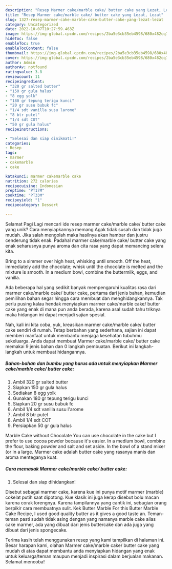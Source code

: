 ```yaml
---
description: "Resep Marmer cake/marble cake/ butter cake yang Lezat, Lezat"
title: "Resep Marmer cake/marble cake/ butter cake yang Lezat, Lezat"
slug: 1327-resep-marmer-cake-marble-cake-butter-cake-yang-lezat-lezat
category: Uncategorized
date: 2022-10-07T10:27:59.463Z
image: https://img-global.cpcdn.com/recipes/2ba5e3cb35eb4598/680x482cq70/marmer-cakemarble-cake-butter-cake-foto-resep-utama.jpg
hideToc: false
enableToc: true
enableTocContent: false
thumbnail: https://img-global.cpcdn.com/recipes/2ba5e3cb35eb4598/680x482cq70/marmer-cakemarble-cake-butter-cake-foto-resep-utama.jpg
cover: https://img-global.cpcdn.com/recipes/2ba5e3cb35eb4598/680x482cq70/marmer-cakemarble-cake-butter-cake-foto-resep-utama.jpg
author: Admin
authorAv: notfound
ratingvalue: 3.8
reviewcount: 11
recipeingredient:
- "320 gr salted butter"
- "150 gr gula halus"
- "8 egg yolk"
- "180 gr tepung terigu kunci"
- "20 gr susu bubuk fc"
- "1/4 sdt vanilla susu larome"
- "8 btr putel"
- "1/4 sdt COT"
- "50 gr gula halus"
recipeinstructions:

- "Selesai dan siap dinikmati!"
categories:
- Resep
tags:
- marmer
- cakemarble
- cake

katakunci: marmer cakemarble cake 
nutrition: 272 calories
recipecuisine: Indonesian
preptime: "PT17M"
cooktime: "PT33M"
recipeyield: "1"
recipecategory: Dessert

---
```



Selamat Pagi Lagi mencari ide resep marmer cake/marble cake/ butter cake yang unik? Cara menyiapkannya memang Agak tidak susah dan tidak juga mudah. Jika salah mengolah maka hasilnya akan hambar dan justru cenderung tidak enak. Padahal marmer cake/marble cake/ butter cake yang enak seharusnya punya aroma dan cita rasa yang dapat memancing selera kita.


Bring to a simmer over high heat, whisking until smooth. Off the heat, immediately add the chocolate; whisk until the chocolate is melted and the mixture is smooth. In a medium bowl, combine the buttermilk, eggs, and vanilla.

Ada beberapa hal yang sedikit banyak mempengaruhi kualitas rasa dari marmer cake/marble cake/ butter cake, pertama dari jenis bahan, kemudian pemilihan bahan segar hingga cara membuat dan menghidangkannya. Tak perlu pusing kalau hendak menyiapkan marmer cake/marble cake/ butter cake yang enak di mana pun anda berada, karena asal sudah tahu triknya maka hidangan ini dapat menjadi sajian spesial.


Nah, kali ini kita coba, yuk, kreasikan marmer cake/marble cake/ butter cake sendiri di rumah. Tetap berbahan yang sederhana, sajian ini dapat memberi manfaat untuk membantu menjaga kesehatan tubuhmu sekeluarga. Anda dapat membuat Marmer cake/marble cake/ butter cake memakai 9 jenis bahan dan 0 langkah pembuatan. Berikut ini langkah-langkah untuk membuat hidangannya.

<!--inarticleads1-->

##### Bahan-bahan dan bumbu yang harus ada untuk menyiapkan Marmer cake/marble cake/ butter cake:

1. Ambil 320 gr salted butter
1. Siapkan 150 gr gula halus
1. Sediakan 8 egg yolk
1. Gunakan 180 gr tepung terigu kunci
1. Siapkan 20 gr susu bubuk fc
1. Ambil 1/4 sdt vanilla susu l&#39;arome
1. Ambil 8 btr putel
1. Ambil 1/4 sdt COT
1. Persiapkan 50 gr gula halus


Marble Cake without Chocolate You can use chocolate in the cake but I prefer to use cocoa powder because it&#39;s easier. In a medium bowl, combine the flour, baking powder and salt and set aside. In the bowl of a stand mixer (or in a large. Marmer cake adalah butter cake yang rasanya manis dan aroma menteganya kuat. 

<!--inarticleads2-->

##### Cara memasak Marmer cake/marble cake/ butter cake:


1. Selesai dan siap dihidangkan!

Disebut sebagai marmer cake, karena kue ini punya motif marmer (marble) cokelat putih saat dipotong. Kue klasik ini juga kerap disebut bolu macan karena corak lorengnya. Karena tampilannya yang cantik ini, sebagian orang berpikir cara membuatnya sulit. Kek Butter Marble For this Butter Marble Cake Recipe, I used good quality butter as it gives a good taste an. Teman-teman pasti sudah tidak asing dengan yang namanya marble cake alias cake marmer, ada yang dibuat dari jenis buttercake dan ada juga yang dibuat dari jenis spongecake. 

Terima kasih telah menggunakan resep yang kami tampilkan di halaman ini. Besar harapan kami, olahan Marmer cake/marble cake/ butter cake yang mudah di atas dapat membantu anda menyiapkan hidangan yang enak untuk keluarga/teman maupun menjadi inspirasi dalam berjualan makanan. Selamat mencoba!
